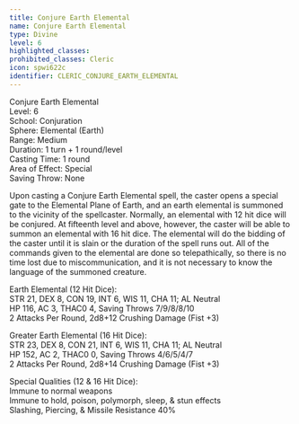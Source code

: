 ```yaml
---
title: Conjure Earth Elemental
name: Conjure Earth Elemental
type: Divine
level: 6
highlighted_classes: 
prohibited_classes: Cleric
icon: spwi622c
identifier: CLERIC_CONJURE_EARTH_ELEMENTAL
---
```

Conjure Earth Elemental  
Level: 6  
School: Conjuration  
Sphere: Elemental (Earth)  
Range: Medium  
Duration: 1 turn + 1 round/level  
Casting Time: 1 round  
Area of Effect: Special  
Saving Throw: None  
  
Upon casting a Conjure Earth Elemental spell, the caster opens a special gate to the Elemental Plane of Earth, and an earth elemental is summoned to the vicinity of the spellcaster. Normally, an elemental with 12 hit dice will be conjured. At fifteenth level and above, however, the caster will be able to summon an elemental with 16 hit dice. The elemental will do the bidding of the caster until it is slain or the duration of the spell runs out. All of the commands given to the elemental are done so telepathically, so there is no time lost due to miscommunication, and it is not necessary to know the language of the summoned creature.  
  
Earth Elemental (12 Hit Dice):  
STR 21, DEX 8, CON 19, INT 6, WIS 11, CHA 11;  AL Neutral  
HP 116, AC 3, THAC0 4, Saving Throws 7/9/8/8/10  
2 Attacks Per Round, 2d8+12 Crushing Damage (Fist +3)  
  
Greater Earth Elemental (16 Hit Dice):  
STR 23, DEX 8, CON 21, INT 6, WIS 11, CHA 11;  AL Neutral  
HP 152, AC 2, THAC0 0, Saving Throws 4/6/5/4/7  
2 Attacks Per Round, 2d8+14 Crushing Damage (Fist +3)  
  
Special Qualities (12 &amp; 16 Hit Dice):  
Immune to normal weapons  
Immune to hold, poison, polymorph, sleep, &amp; stun effects  
Slashing, Piercing, &amp; Missile Resistance 40%  
